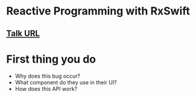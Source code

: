 # Reactive Programming with RxSwift
[Talk URL](https://realm.io/news/altconf-scott-gardner-reactive-programming-with-rxswift/)
-----
# First thing you do
* Why does this bug occur?
* What component do they use in their UI?
* How does this API work?
